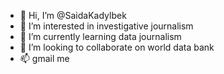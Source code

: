 - 👋 Hi, I’m @SaidaKadylbek
- 👀 I’m interested in investigative journalism
- 🌱 I’m currently learning data journalism
- 💞️ I’m looking to collaborate on world data bank
- 📫 gmail me

<!---
SaidaKadylbek/SaidaKadylbek is a ✨ special ✨ repository because its `README.md` (this file) appears on your GitHub profile.
You can click the Preview link to take a look at your changes.
--->
